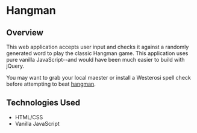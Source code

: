 # Hangman

## Overview
This web application accepts user input and checks it against a randomly generated word to play the classic Hangman game. This application uses pure vanilla JavaScript--and would have been much easier to build with jQuery. 

You may want to grab your local maester or install a Westerosi spell check before attempting to beat [hangman](https://alyssamanse.github.io/Hangman-Game/). 

## Technologies Used
* HTML/CSS
* Vanilla JavaScript
